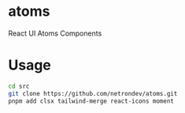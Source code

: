 # atoms
React UI Atoms Components



# Usage

```sh
cd src
git clone https://github.com/netrondev/atoms.git
pnpm add clsx tailwind-merge react-icons moment
```